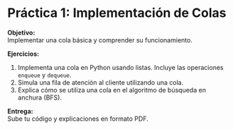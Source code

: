 # Práctica 1: Implementación de Colas

**Objetivo:**  
Implementar una cola básica y comprender su funcionamiento.

**Ejercicios:**
1. Implementa una cola en Python usando listas. Incluye las operaciones `enqueue` y `dequeue`.
2. Simula una fila de atención al cliente utilizando una cola.
3. Explica cómo se utiliza una cola en el algoritmo de búsqueda en anchura (BFS).

**Entrega:**  
Sube tu código y explicaciones en formato PDF.